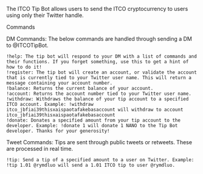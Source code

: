 The ITCO Tip Bot allows users to send the ITCO cryptocurrency to users using only their Twitter handle.


Commands

DM Commands: The below commands are handled through sending a DM to @ITCOTipBot.

    !help: The tip bot will respond to your DM with a list of commands and their functions. If you forget something, use this to get a hint of how to do it!
    !register: The tip bot will create an account, or validate the account that is currently tied to your Twitter user name. This will return a message containing your account number.
    !balance: Returns the current balance of your account.
    !account: Returns the account number tied to your Twitter user name.
    !withdraw: Withdraws the balance of your tip account to a specified ITCO account. Example: !withdraw itco_jbfiai39thisxaispaotafakebasaccount will withdraw to account itco_jbfiai39thisxaispaotafakebasaccount
    !donate: Donates a specified amount from your tip account to the developer. Example: !donate 1 will donate 1 NANO to the Tip Bot developer. Thanks for your generosity!


Tweet Commands: Tips are sent through public tweets or retweets. These are processed in real time.

    !tip: Send a tip of a specified amount to a user on Twitter. Example: !tip 1.01 @rymdluo will send a 1.01 ITCO tip to user @rymdluo.
